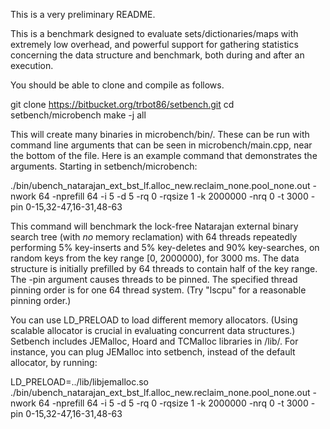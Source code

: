 This is a very preliminary README.

This is a benchmark designed to evaluate sets/dictionaries/maps with extremely low overhead, and powerful support for gathering statistics concerning the data structure and benchmark, both during and after an execution.

You should be able to clone and compile as follows.

git clone https://bitbucket.org/trbot86/setbench.git
cd setbench/microbench
make -j all

This will create many binaries in microbench/bin/. These can be run with command line arguments that can be seen in microbench/main.cpp, near the bottom of the file. Here is an example command that demonstrates the arguments. Starting in setbench/microbench:

./bin/ubench_natarajan_ext_bst_lf.alloc_new.reclaim_none.pool_none.out -nwork 64 -nprefill 64 -i 5 -d 5 -rq 0 -rqsize 1 -k 2000000 -nrq 0 -t 3000 -pin 0-15,32-47,16-31,48-63

This command will benchmark the lock-free Natarajan external binary search tree (with *no* memory reclamation) with 64 threads repeatedly performing 5% key-inserts and 5% key-deletes and 90% key-searches, on random keys from the key range [0, 2000000), for 3000 ms. The data structure is initially prefilled by 64 threads to contain half of the key range. The -pin argument causes threads to be pinned. The specified thread pinning order is for one 64 thread system. (Try "lscpu" for a reasonable pinning order.)

You can use LD_PRELOAD to load different memory allocators. (Using scalable allocator is crucial in evaluating concurrent data structures.) Setbench includes JEMalloc, Hoard and TCMalloc libraries in /lib/. For instance, you can plug JEMalloc into setbench, instead of the default allocator, by running:

LD_PRELOAD=../lib/libjemalloc.so ./bin/ubench_natarajan_ext_bst_lf.alloc_new.reclaim_none.pool_none.out -nwork 64 -nprefill 64 -i 5 -d 5 -rq 0 -rqsize 1 -k 2000000 -nrq 0 -t 3000 -pin 0-15,32-47,16-31,48-63
